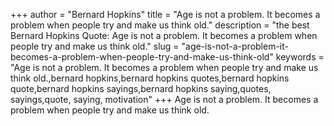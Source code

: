 +++
author = "Bernard Hopkins"
title = "Age is not a problem. It becomes a problem when people try and make us think old."
description = "the best Bernard Hopkins Quote: Age is not a problem. It becomes a problem when people try and make us think old."
slug = "age-is-not-a-problem-it-becomes-a-problem-when-people-try-and-make-us-think-old"
keywords = "Age is not a problem. It becomes a problem when people try and make us think old.,bernard hopkins,bernard hopkins quotes,bernard hopkins quote,bernard hopkins sayings,bernard hopkins saying,quotes, sayings,quote, saying, motivation"
+++
Age is not a problem. It becomes a problem when people try and make us think old.
